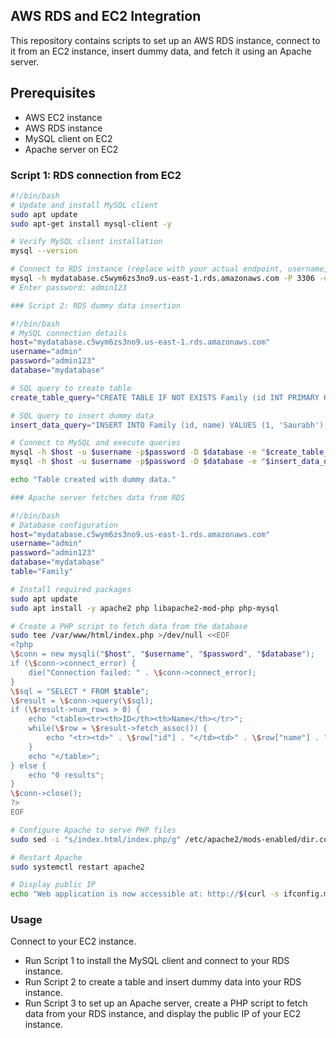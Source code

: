 
## AWS RDS and EC2 Integration

This repository contains scripts to set up an AWS RDS instance, connect to it from an EC2 instance, insert dummy data, and fetch it using an Apache server.

## Prerequisites

- AWS EC2 instance
- AWS RDS instance
- MySQL client on EC2
- Apache server on EC2

### Script 1: RDS connection from EC2

```bash
#!/bin/bash
# Update and install MySQL client
sudo apt update
sudo apt-get install mysql-client -y

# Verify MySQL client installation
mysql --version

# Connect to RDS instance (replace with your actual endpoint, username, and password)
mysql -h mydatabase.c5wym6zs3no9.us-east-1.rds.amazonaws.com -P 3306 -u admin -p
# Enter password: admin123

### Script 2: RDS dummy data insertion

#!/bin/bash
# MySQL connection details
host="mydatabase.c5wym6zs3no9.us-east-1.rds.amazonaws.com"
username="admin"
password="admin123"
database="mydatabase"

# SQL query to create table
create_table_query="CREATE TABLE IF NOT EXISTS Family (id INT PRIMARY KEY, name VARCHAR(50));"

# SQL query to insert dummy data
insert_data_query="INSERT INTO Family (id, name) VALUES (1, 'Saurabh'), (2, 'Nishant'), (3, 'Rohit'), (4, 'Azruddin');"

# Connect to MySQL and execute queries
mysql -h $host -u $username -p$password -D $database -e "$create_table_query" && \
mysql -h $host -u $username -p$password -D $database -e "$insert_data_query"

echo "Table created with dummy data."

### Apache server fetches data from RDS

#!/bin/bash
# Database configuration
host="mydatabase.c5wym6zs3no9.us-east-1.rds.amazonaws.com"
username="admin"
password="admin123"
database="mydatabase"
table="Family"

# Install required packages
sudo apt update
sudo apt install -y apache2 php libapache2-mod-php php-mysql

# Create a PHP script to fetch data from the database
sudo tee /var/www/html/index.php >/dev/null <<EOF
<?php
\$conn = new mysqli("$host", "$username", "$password", "$database");
if (\$conn->connect_error) {
    die("Connection failed: " . \$conn->connect_error);
}
\$sql = "SELECT * FROM $table";
\$result = \$conn->query(\$sql);
if (\$result->num_rows > 0) {
    echo "<table><tr><th>ID</th><th>Name</th></tr>";
    while(\$row = \$result->fetch_assoc()) {
        echo "<tr><td>" . \$row["id"] . "</td><td>" . \$row["name"] . "</td></tr>";
    }
    echo "</table>";
} else {
    echo "0 results";
}
\$conn->close();
?>
EOF

# Configure Apache to serve PHP files
sudo sed -i "s/index.html/index.php/g" /etc/apache2/mods-enabled/dir.conf

# Restart Apache
sudo systemctl restart apache2

# Display public IP
echo "Web application is now accessible at: http://$(curl -s ifconfig.me)"
```

### Usage
Connect to your EC2 instance.
- Run Script 1 to install the MySQL client and connect to your RDS instance.
- Run Script 2 to create a table and insert dummy data into your RDS instance.
- Run Script 3 to set up an Apache server, create a PHP script to fetch data from your RDS instance, and display the public IP of your 
  EC2 instance.
